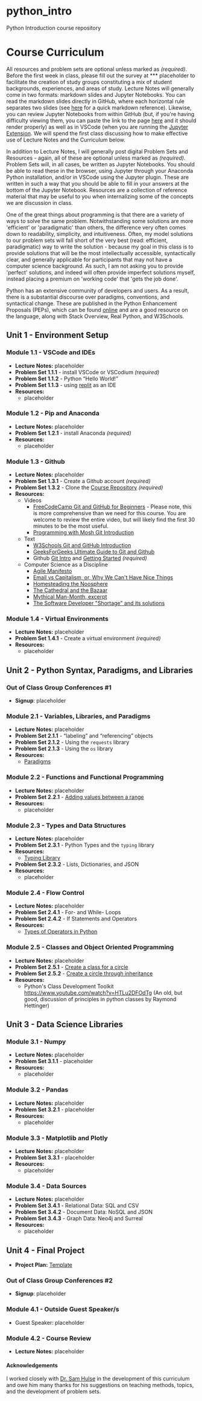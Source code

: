 # python_intro
Python Introduction course repository

# Course Curriculum

All resources and problem sets are optional unless marked as *(required)*. Before the first week in class, please fill out the survey at *** placeholder to facilitate the creation of study groups constituting a mix of student backgrounds, experiences, and areas of study. Lecture Notes will generally come in two formats: markdown slides and Jupyter Notebooks. You can read the markdown slides directly in GitHub, where each horizontal rule separates two slides (see [here](https://www.markdownguide.org/cheat-sheet/) for a quick markdown reference). Likewise, you can review Jupyter Notebooks from within GitHub (but, if you're having difficulty viewing them, you can paste the link to the page [here](https://nbviewer.org/) and it should render properly) as well as in VSCode (when you are running the [Jupyter Extension](https://code.visualstudio.com/docs/datascience/jupyter-notebooks). We will spend the first class discussing how to make effective use of Lecture Notes and the Curriculum below.

In addition to Lecture Notes, I will generally post digital Problem Sets and Resources - again, all of these are optional unless marked as *(required)*. Problem Sets will, in all cases, be written as Jupyter Notebooks. You should be able to read these in the browser, using Jupyter through your Anaconda Python installation, and/or in VSCode using the Jupyter plugin. These are written in such a way that you should be able to fill in your answers at the bottom of the Jupyter Notebook. Resources are a collection of reference material that may be useful to you when internalizing some of the concepts we are discussion in class. 

One of the great things about programming is that there are a variety of ways to solve the same problem. Notwithstanding some solutions are more 'efficient' or 'paradigmatic' than others, the difference very often comes down to readability, simplicity, and intuitiveness. Often, my model solutions to our problem sets will fall short of the very best (read: efficient, paradigmatic) way to write the solution - because my goal in this class is to provide solutions that will be the most intellectually accessible, syntactically clear, and generally applicable for participants that may not have a computer science background. As such, I am not asking you to provide 'perfect' solutions, and indeed will often provide imperfect solutions myself, instead placing a premium on 'working code' that 'gets the job done'.

Python has an extensive community of developers and users. As a result, there is a substantial discourse over paradigms, conventions, and syntactical change. These are published in the Python Enhancement Proposals (PEPs), which can be found [online](https://peps.python.org/#) and are a good resource on the language, along with Stack Overview, Real Python, and W3Schools.

## Unit 1 - Environment Setup

### Module 1.1 - VSCode and IDEs
- **Lecture Notes:** placeholder
- **Problem Set 1.1.1** - install VSCode or VSCodium *(required)*
- **Problem Set 1.1.2** - Python “Hello World!”
- **Problem Set 1.1.3** - using [replit](https://replit.com) as an IDE
- **Resources:**
  - placeholder

### Module 1.2 - Pip and Anaconda
- **Lecture Notes:** placeholder
- **Problem Set 1.2.1** - install Anaconda *(required)*
- **Resources:**
  - placeholder

### Module 1.3 - Github
- **Lecture Notes:** placeholder
- **Problem Set 1.3.1** - Create a Github account *(required)*
- **Problem Set 1.3.2** - Clone the [Course Repository](https://github.com/signebedi/python_intro) *(required)*
- **Resources:**
  - Videos
    - [FreeCodeCamp Git and GitHub for Beginners](https://www.youtube.com/watch?v=RGOj5yH7evk) - Please note, this is more comprehensive than we need for this course. You are welcome to review the entire video, but will likely find the first 30 minutes to be the most useful.
    - [Programming with Mosh Git Introduction](https://www.youtube.com/watch?v=8JJ101D3knE)
  - Text
    - [W3Schools Git and GitHub Introduction](https://www.w3schools.com/git/git_intro.asp?remote=github)
    - [GeeksForGeeks Ultimate Guide to Git and Github](https://www.geeksforgeeks.org/ultimate-guide-git-github/)
    - Github [Git Intro](https://docs.github.com/en/get-started/using-git/about-git) and [Getting Started](https://docs.github.com/en/get-started/quickstart/hello-world) *(required)*
  - Computer Science as a Discipline
    - [Agile Manifesto](https://agilemanifesto.org/principles.html)
    - [Email vs Capitalism, or, Why We Can't Have Nice Things](https://www.youtube.com/watch?v=mrGfahzt-4Q)
    - [Homesteading the Noosphere](https://archive.org/details/The_Cathedral_and_the_Bazaar_)
    - [The Cathedral and the Bazaar](https://archive.org/details/homesteading-the-noosphere)
    - [Mythical Man-Month, excerpt](https://archive.org/details/MythicalManMonth)
    - [The Software Developer "Shortage" and its solutions](https://youtu.be/KNTWhNctGZ4?si=ODC3-vSbqUGouix5)

### Module 1.4 - Virtual Environments
- **Lecture Notes:** placeholder
- **Problem Set 1.4.1** - Create a virtual environment *(required)*
- **Resources:**
  - placeholder

## Unit 2 - Python Syntax, Paradigms, and Libraries

### Out of Class Group Conferences #1
- **Signup**: placeholder

### Module 2.1 - Variables, Libraries, and Paradigms
- **Lecture Notes:** placeholder
- **Problem Set 2.1.1** - “labeling” and “referencing” objects
- **Problem Set 2.1.2** - Using the `requests` library
- **Problem Set 2.1.3** - Using the `os` library
- **Resources:**
  - [Paradigms](https://www.geeksforgeeks.org/programming-paradigms-in-python/)

### Module 2.2 - Functions and Functional Programming
- **Lecture Notes:** placeholder
- **Problem Set 2.2.1** - [Adding values between a range](2-2/2-2-1.ipynb)
- **Resources:**
  - placeholder

### Module 2.3 - Types and Data Structures
- **Lecture Notes:** placeholder
- **Problem Set 2.3.1** - Python Types and the `typing` library
- **Resources:**
  - [Typing Library](https://docs.python.org/3/library/typing.html)
- **Problem Set 2.3.2** - Lists, Dictionaries, and JSON
- **Resources:**
  - placeholder

### Module 2.4 - Flow Control
- **Lecture Notes:** placeholder
- **Problem Set 2.4.1** - For- and While- Loops
- **Problem Set 2.4.2** - If Statements and Operators
- **Resources:**
  - [Types of Operators in Python](https://www.w3schools.com/python/python_operators.asp)

### Module 2.5 - Classes and Object Oriented Programming
- **Lecture Notes:** placeholder
- **Problem Set 2.5.1** - [Create a class for a circle](2-5/2-5-1.ipynb)
- **Problem Set 2.5.2** - [Create a circle through inheritance](2-5/2-5-2.ipynb)
- **Resources:**
  - Python's Class Development Toolkit https://www.youtube.com/watch?v=HTLu2DFOdTg (An old, but good, discussion of principles in python classes by Raymond Hettinger)


## Unit 3 - Data Science Libraries

### Module 3.1 - Numpy
- **Lecture Notes:** placeholder
- **Problem Set 3.1.1** - placeholder
- **Resources:**
  - placeholder

### Module 3.2 - Pandas
- **Lecture Notes:** placeholder
- **Problem Set 3.2.1** - placeholder
- **Resources:**
  - placeholder

### Module 3.3 - Matplotlib and Plotly
- **Lecture Notes:** placeholder
- **Problem Set 3.3.1** - placeholder
- **Resources:**
  - placeholder

### Module 3.4 - Data Sources
- **Lecture Notes:** placeholder
- **Problem Set 3.4.1** - Relational Data: SQL and CSV
- **Problem Set 3.4.2** - Document Data: NoSQL and JSON
- **Problem Set 3.4.3** - Graph Data: Neo4j and Surreal
- **Resources:**
  - placeholder

## Unit 4 - Final Project
- **Project Plan:** [Template](final_project_plan.ipynb)

### Out of Class Group Conferences #2
- **Signup**: placeholder

### Module 4.1 - Outside Guest Speaker/s
- Guest Speaker: placeholder

### Module 4.2 - Course Review
- **Lecture Notes:** placeholder


#### Acknowledgements
I worked closely with [Dr. Sam Hulse](https://svhulse.github.io/) in the development of this curriculum and owe him many thanks for his suggestions on teaching methods, topics, and the development of problem sets.